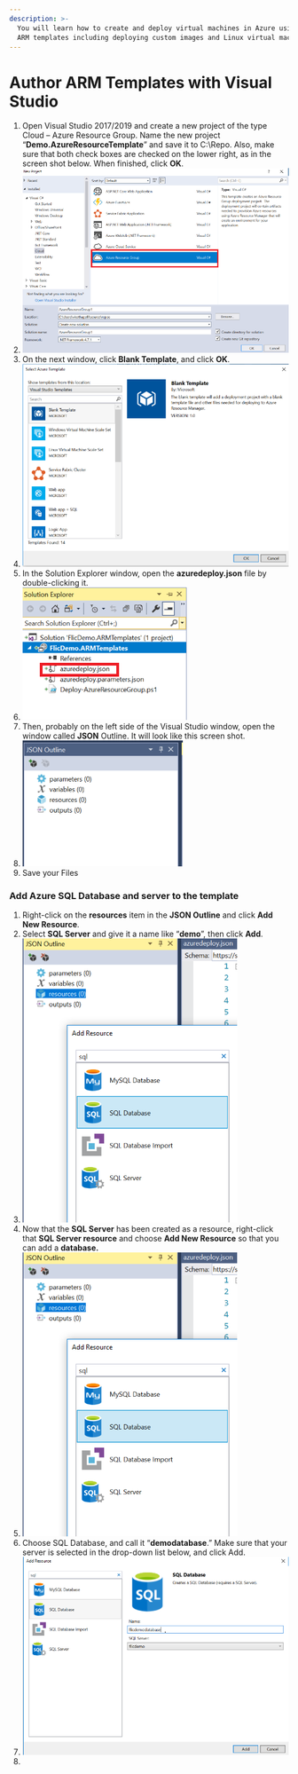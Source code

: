 ```yaml
---
description: >-
  You will learn how to create and deploy virtual machines in Azure using the
  ARM templates including deploying custom images and Linux virtual machines.
---
```


# Author ARM Templates with Visual Studio

1. Open Visual Studio 2017/2019 and create a new project of the type Cloud – Azure Resource Group. Name the new project “**Demo.AzureResourceTemplate**” and save it to C:\Repo. Also, make sure that both check boxes are checked on the lower right, as in the screen shot below. When finished, click **OK**.
2. ![](../.gitbook/assets/image%20%2814%29.png)
3. On the next window, click **Blank Template**, and click **OK**.
4. ![](../.gitbook/assets/image%20%285%29.png)
5. In the Solution Explorer window, open the **azuredeploy.json** file by double-clicking it.
6. ![](../.gitbook/assets/image%20%2822%29.png)
7. Then, probably on the left side of the Visual Studio window, open the window called **JSON** Outline. It will look like this screen shot.
8. ![](../.gitbook/assets/image%20%2830%29.png)
9. Save your Files

### Add Azure SQL Database and server to the template

1. Right-click on the **resources** item in the **JSON Outline** and click **Add New Resource**.
2. Select **SQL Server** and give it a name like “**demo**”, then click **Add**.
3. ![](../.gitbook/assets/image%20%2823%29.png)
4. Now that the **SQL Server** has been created as a resource, right-click that **SQL Server resource** and choose **Add New Resource** so that you can add a **database.**
5. ![](../.gitbook/assets/image%20%2823%29.png)
6. Choose SQL Database, and call it “**demodatabase**.” Make sure that your server is selected in the drop-down list below, and click Add.
7. ![](../.gitbook/assets/image%20%2818%29.png)
8. 
